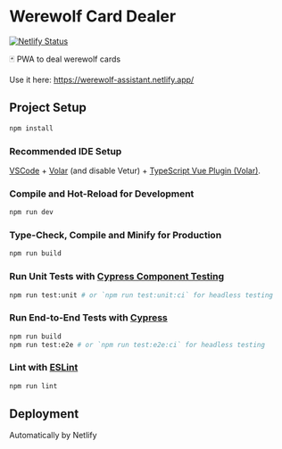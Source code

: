 # Werewolf Card Dealer
[![Netlify Status](https://api.netlify.com/api/v1/badges/71200d24-eda9-4bd5-bc5e-ec9b4ec6b36c/deploy-status)](https://app.netlify.com/sites/werewolf-assistant/deploys)

🃏 PWA to deal werewolf cards

Use it here: https://werewolf-assistant.netlify.app/



## Project Setup

```sh
npm install
```

### Recommended IDE Setup

[VSCode](https://code.visualstudio.com/) + [Volar](https://marketplace.visualstudio.com/items?itemName=johnsoncodehk.volar) (and disable Vetur) + [TypeScript Vue Plugin (Volar)](https://marketplace.visualstudio.com/items?itemName=johnsoncodehk.vscode-typescript-vue-plugin).

### Compile and Hot-Reload for Development

```sh
npm run dev
```

### Type-Check, Compile and Minify for Production

```sh
npm run build
```

### Run Unit Tests with [Cypress Component Testing](https://docs.cypress.io/guides/component-testing/introduction)

```sh
npm run test:unit # or `npm run test:unit:ci` for headless testing
```

### Run End-to-End Tests with [Cypress](https://www.cypress.io/)

```sh
npm run build
npm run test:e2e # or `npm run test:e2e:ci` for headless testing
```

### Lint with [ESLint](https://eslint.org/)

```sh
npm run lint
```

## Deployment

Automatically by Netlify
